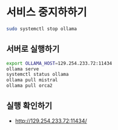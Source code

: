 # 서비스 중지하하기

```bash
sudo systemctl stop ollama
```

## 서버로 실행하기

```bash
export OLLAMA_HOST=129.254.233.72:11434
ollama serve
systemctl status ollama
ollama pull mistral
ollama pull orca2
```

## 실행 확인하기

- <http://129.254.233.72:11434/>
